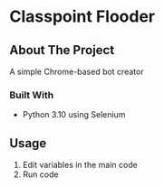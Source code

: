 # Classpoint Flooder

## About The Project
A simple Chrome-based bot creator

### Built With
* Python 3.10 using Selenium

## Usage
1. Edit variables in the main code
2. Run code